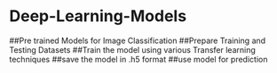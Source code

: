 # Deep-Learning-Models
##Pre trained Models for Image Classification
##Prepare Training and Testing Datasets
##Train the model using various Transfer learning techniques
##save the model in .h5 format
##use model for prediction
